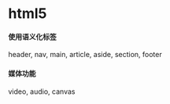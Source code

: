 # html5



#### 使用语义化标签

header, nav, main, article, aside, section, footer



#### 媒体功能

video, audio, canvas